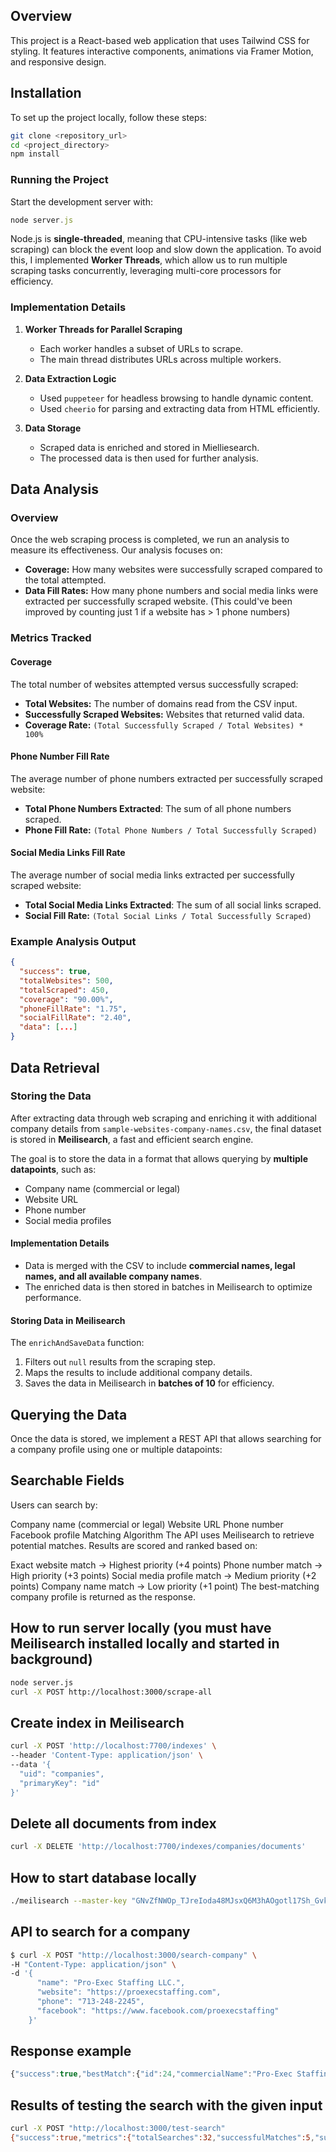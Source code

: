 ## Overview

This project is a React-based web application that uses Tailwind CSS for styling. It features interactive components, animations via Framer Motion, and responsive design.

## Installation

To set up the project locally, follow these steps:

```bash
git clone <repository_url>
cd <project_directory>
npm install
```

### Running the Project

Start the development server with:

```javascript
node server.js
```

Node.js is **single-threaded**, meaning that CPU-intensive tasks (like web scraping) can block the event loop and slow down the application. To avoid this, I implemented **Worker Threads**, which allow us to run multiple scraping tasks concurrently, leveraging multi-core processors for efficiency.

### Implementation Details

1. **Worker Threads for Parallel Scraping**
   - Each worker handles a subset of URLs to scrape.
   - The main thread distributes URLs across multiple workers.

2. **Data Extraction Logic**
   - Used `puppeteer` for headless browsing to handle dynamic content.
   - Used `cheerio` for parsing and extracting data from HTML efficiently.

3. **Data Storage**
   - Scraped data is enriched and stored in Mielliesearch.
   - The processed data is then used for further analysis.

## Data Analysis

### Overview

Once the web scraping process is completed, we run an analysis to measure its effectiveness. Our analysis focuses on:

- **Coverage:** How many websites were successfully scraped compared to the total attempted.
- **Data Fill Rates:** How many phone numbers and social media links were extracted per successfully scraped website. (This could've been improved by counting just 1 if a website has > 1 phone numbers)

### Metrics Tracked

#### **Coverage**  
The total number of websites attempted versus successfully scraped:

- **Total Websites:** The number of domains read from the CSV input.
- **Successfully Scraped Websites:** Websites that returned valid data.
- **Coverage Rate:** `(Total Successfully Scraped / Total Websites) * 100%`

#### **Phone Number Fill Rate**  
The average number of phone numbers extracted per successfully scraped website:

- **Total Phone Numbers Extracted**: The sum of all phone numbers scraped.
- **Phone Fill Rate:** `(Total Phone Numbers / Total Successfully Scraped)`

#### **Social Media Links Fill Rate**  
The average number of social media links extracted per successfully scraped website:

- **Total Social Media Links Extracted**: The sum of all social links scraped.
- **Social Fill Rate:** `(Total Social Links / Total Successfully Scraped)`

### Example Analysis Output

```json
{
  "success": true,
  "totalWebsites": 500,
  "totalScraped": 450,
  "coverage": "90.00%",
  "phoneFillRate": "1.75",
  "socialFillRate": "2.40",
  "data": [...]
}
```

## Data Retrieval

### Storing the Data

After extracting data through web scraping and enriching it with additional company details from `sample-websites-company-names.csv`, the final dataset is stored in **Meilisearch**, a fast and efficient search engine.

The goal is to store the data in a format that allows querying by **multiple datapoints**, such as:
- Company name (commercial or legal)
- Website URL
- Phone number
- Social media profiles

#### **Implementation Details**
- Data is merged with the CSV to include **commercial names, legal names, and all available company names**.
- The enriched data is then stored in batches in Meilisearch to optimize performance.

#### **Storing Data in Meilisearch**
The `enrichAndSaveData` function:
1. Filters out `null` results from the scraping step.
2. Maps the results to include additional company details.
3. Saves the data in Meilisearch in **batches of 10** for efficiency.

## Querying the Data

Once the data is stored, we implement a REST API that allows searching for a company profile using one or multiple datapoints:

## Searchable Fields

Users can search by:

Company name (commercial or legal)
Website URL
Phone number
Facebook profile
Matching Algorithm
The API uses Meilisearch to retrieve potential matches. Results are scored and ranked based on:

Exact website match → Highest priority (+4 points)
Phone number match → High priority (+3 points)
Social media profile match → Medium priority (+2 points)
Company name match → Low priority (+1 point)
The best-matching company profile is returned as the response.

## How to run server locally (you must have Meilisearch installed locally and started in background)

```bash
node server.js
curl -X POST http://localhost:3000/scrape-all
```

## Create index in Meilisearch

```bash
curl -X POST 'http://localhost:7700/indexes' \
--header 'Content-Type: application/json' \
--data '{
  "uid": "companies",
  "primaryKey": "id"
}'
```

## Delete all documents from index

```bash
curl -X DELETE 'http://localhost:7700/indexes/companies/documents'
```

## How to start database locally

```bash
./meilisearch --master-key "GNvZfNWOp_TJreIoda48MJsxQ6M3hAOgotl17Sh_Gvk" --log-level debug
```

## API to search for a company

```bash
$ curl -X POST "http://localhost:3000/search-company" \
-H "Content-Type: application/json" \
-d '{
      "name": "Pro-Exec Staffing LLC.",
      "website": "https://proexecstaffing.com",
      "phone": "713-248-2245",
      "facebook": "https://www.facebook.com/proexecstaffing"
    }'
```

## Response example

```javascript
{"success":true,"bestMatch":{"id":24,"commercialName":"Pro-Exec Staffing LLC.","legalName":"Pro-Exec Staffing LLC.","allNames":"Pro-Exec Staffing LLC. | Pro Exec Staffing","_formatted":{"id":"24","commercialName":"<em>Pro-Exec Staffing LLC</em>.","legalName":"<em>Pro-Exec Staffing LLC</em>.","allNames":"<em>Pro-Exec Staffing LLC</em>. | Pro Exec Staffing"}}}
```

## Results of testing the search with the given input

```bash
curl -X POST "http://localhost:3000/test-search"
{"success":true,"metrics":{"totalSearches":32,"successfulMatches":5,"successRate":"15.63%"}}
```